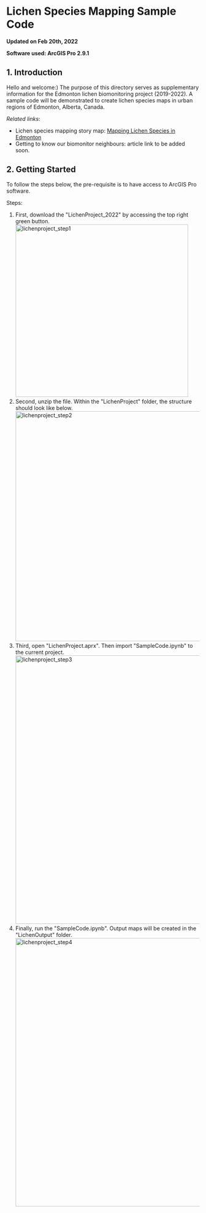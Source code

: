 # Lichen Species Mapping Sample Code

**Updated on Feb 20th, 2022**

**Software used: ArcGIS Pro 2.9.1**

## 1. Introduction

Hello and welcome:) The purpose of this directory serves as supplementary information for the Edmonton lichen biomonitoring project (2019-2022). A sample code will be demonstrated to create lichen species maps in urban regions of Edmonton, Alberta, Canada.

*Related links*:
- Lichen species mapping story map: [Mapping Lichen Species in Edmonton]()
- Getting to know our biomonitor neighbours: article link to be added soon.


## 2. Getting Started

To follow the steps below, the pre-requisite is to have access to ArcGIS Pro software. 

Steps:
1. First, download the "LichenProject_2022" by accessing the top right green button. <img width="450" alt="lichenproject_step1" src="https://user-images.githubusercontent.com/76928351/154877425-4a2bec7f-fe1f-47c1-9bcb-794038dc3718.png">
2. Second, unzip the file. Within the "LichenProject" folder, the structure should look like below. <img width="600" alt="lichenproject_step2" src="https://user-images.githubusercontent.com/76928351/154877502-51396b6d-fd8e-415c-8b48-d6b516909716.png">
3. Third, open "LichenProject.aprx". Then import "SampleCode.ipynb" to the current project. <img width="700" alt="lichenproject_step3" src="https://user-images.githubusercontent.com/76928351/154877552-f9e49b5e-c277-4e73-832e-3e12a7cab765.png">
4. Finally, run the "SampleCode.ipynb". Output maps will be created in the "LichenOutput" folder.<img width="700" alt="lichenproject_step4" src="https://user-images.githubusercontent.com/76928351/154877590-1cf0878d-c1f8-4760-b145-96048bf2c82d.png">

